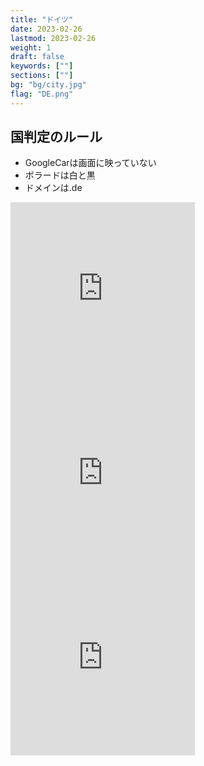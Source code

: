 ```yaml
---
title: "ドイツ"
date: 2023-02-26
lastmod: 2023-02-26
weight: 1
draft: false
keywords: [""]
sections: [""]
bg: "bg/city.jpg"
flag: "DE.png"
---
```


<div class="main-desciption">
    <h2 class="section-title">国判定のルール</h2>
    <ul class="rule-list">
        <li>GoogleCarは<span class="quiz">画面に映っていない</span></li>
        <li>ボラードは<span class="quiz">白と黒</span></li>
        <li>ドメインは<span class="quiz">.de</span></li>
    </ul>
</div>

<div class="googlemap-if">
<iframe src="https://www.google.com/maps/embed?pb=!4v1679315351117!6m8!1m7!1skF_KuUGheUd_XUJlnGeY_A!2m2!1d50.92505140294847!2d6.958498269883926!3f221.1955797434303!4f-2.676596217032184!5f2.8429447685952494" width="295" height="295" style="border:0;" allowfullscreen="" loading="lazy" referrerpolicy="no-referrer-when-downgrade"></iframe>
<iframe src="https://www.google.com/maps/embed?pb=!4v1679315413839!6m8!1m7!1sCAoSLEFGMVFpcE5iN3A2QTBpaW5vcGZHWjVFUXM0eHIteURHbUJhbHA0NzdvX2l4!2m2!1d50.7327359391176!2d6.82996892026819!3f340.44893574166593!4f-7.7953259871863025!5f3.325193203789971" width="295" height="295" style="border:0;" allowfullscreen="" loading="lazy" referrerpolicy="no-referrer-when-downgrade"></iframe>
<iframe src="https://www.google.com/maps/embed?pb=!4v1679315584270!6m8!1m7!1s8LSnvRgAGaQuSCIOzHg0KQ!2m2!1d50.1182968513744!2d8.6854563728625!3f353.094719446308!4f7.938789352093664!5f3.325193203789971" width="295" height="295" style="border:0;" allowfullscreen="" loading="lazy" referrerpolicy="no-referrer-when-downgrade"></iframe>
</div>